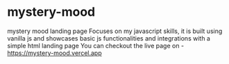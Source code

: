 # mystery-mood
mystery mood landing page
Focuses on my javascript skills, it is built using vanilla js and showcases basic js functionalities and integrations with a simple html landing page
You can checkout the live page on - https://mystery-mood.vercel.app

